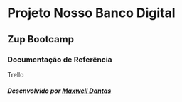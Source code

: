 # Projeto Nosso Banco Digital
## Zup Bootcamp

### Documentação de Referência
Trello


##### Desenvolvido por [Maxwell Dantas](https://github.com/maxdsouza)
